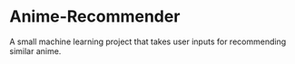 # Anime-Recommender
A small machine learning project that takes user inputs for recommending similar anime. 
